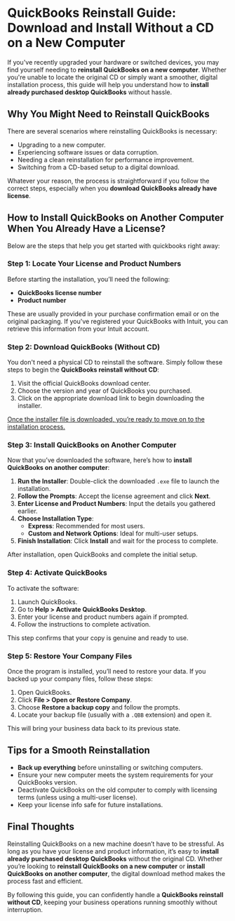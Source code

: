 # QuickBooks Reinstall Guide: Download and Install Without a CD on a New Computer

If you've recently upgraded your hardware or switched devices, you may find yourself needing to **reinstall QuickBooks on a new computer**. Whether you're unable to locate the original CD or simply want a smoother, digital installation process, this guide will help you understand how to **install already purchased desktop QuickBooks** without hassle.


## Why You Might Need to Reinstall QuickBooks

There are several scenarios where reinstalling QuickBooks is necessary:

- Upgrading to a new computer.
- Experiencing software issues or data corruption.
- Needing a clean reinstallation for performance improvement.
- Switching from a CD-based setup to a digital download.

Whatever your reason, the process is straightforward if you follow the correct steps, especially when you **download QuickBooks already have license**.


## How to Install QuickBooks on Another Computer When You Already Have a License?

Below are the steps that help you get started with quickbooks right away:

### Step 1: Locate Your License and Product Numbers

Before starting the installation, you’ll need the following:

- **QuickBooks license number**
- **Product number**

These are usually provided in your purchase confirmation email or on the original packaging. If you've registered your QuickBooks with Intuit, you can retrieve this information from your Intuit account.



### Step 2: Download QuickBooks (Without CD)

You don't need a physical CD to reinstall the software. Simply follow these steps to begin the **QuickBooks reinstall without CD**:

1. Visit the official QuickBooks download center.
2. Choose the version and year of QuickBooks you purchased.
3. Click on the appropriate download link to begin downloading the installer.

[Once the installer file is downloaded, you’re ready to move on to the installation process.](https://quickbookstopdesk.readthedocs.io/)



### Step 3: Install QuickBooks on Another Computer

Now that you’ve downloaded the software, here’s how to **install QuickBooks on another computer**:

1. **Run the Installer**: Double-click the downloaded `.exe` file to launch the installation.
2. **Follow the Prompts**: Accept the license agreement and click **Next**.
3. **Enter License and Product Numbers**: Input the details you gathered earlier.
4. **Choose Installation Type**:
   - **Express**: Recommended for most users.
   - **Custom and Network Options**: Ideal for multi-user setups.
5. **Finish Installation**: Click **Install** and wait for the process to complete.

After installation, open QuickBooks and complete the initial setup.



### Step 4: Activate QuickBooks

To activate the software:

1. Launch QuickBooks.
2. Go to **Help > Activate QuickBooks Desktop**.
3. Enter your license and product numbers again if prompted.
4. Follow the instructions to complete activation.

This step confirms that your copy is genuine and ready to use.



### Step 5: Restore Your Company Files

Once the program is installed, you’ll need to restore your data. If you backed up your company files, follow these steps:

1. Open QuickBooks.
2. Click **File > Open or Restore Company**.
3. Choose **Restore a backup copy** and follow the prompts.
4. Locate your backup file (usually with a `.QBB` extension) and open it.

This will bring your business data back to its previous state.



## Tips for a Smooth Reinstallation

- **Back up everything** before uninstalling or switching computers.
- Ensure your new computer meets the system requirements for your QuickBooks version.
- Deactivate QuickBooks on the old computer to comply with licensing terms (unless using a multi-user license).
- Keep your license info safe for future installations.



## Final Thoughts

Reinstalling QuickBooks on a new machine doesn’t have to be stressful. As long as you have your license and product information, it’s easy to **install already purchased desktop QuickBooks** without the original CD. Whether you’re looking to **reinstall QuickBooks on a new computer** or **install QuickBooks on another computer**, the digital download method makes the process fast and efficient.

By following this guide, you can confidently handle a **QuickBooks reinstall without CD**, keeping your business operations running smoothly without interruption.
